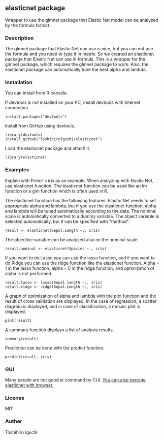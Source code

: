 ## elasticnet package
Wrapper to use the glmnet package that Elastic Net model can be analyzed by the formula format.

### Description
The glmnet package that Elastic Net can use is nice, but you can not use the formula and you need to type it in matrix.
So we created an elasticnet package that Elastic Net can use in formula.
This is a wrapper for the glmnet package, which requires the glmnet package to work.
Also, the elasticnet package can automatically tune the best alpha and lambda.

### Installation
You can install from R console.

If devtools is not installed on your PC, install devtools with Internet connection.

    install.packages("devtools")

Install from GitHub using devtools.
    
    library(devtools)
    install_github("ToshihiroIguchi/elasticnet")

Load the elasticnet package and attach it.

    library(elasticnet)

### Examples
Explain with Fisher's iris as an example.
When analyzing with Elastic Net, use elasticnet function.
The elasticnet function can be used like an lm function or a glm function which is often used in R.

The elasticnet function has the following features.
Elastic Net needs to set appropriate alpha and lambda, but if you use the elasticnet function, alpha and lambda will be tuned automatically according to the data.
The nominal scale is automatically converted to a dummy variable.
The object variable is selected automatically, but it can be specified with "method".

    result <- elasticnet(Sepal.Length ~., iris)

The objective variable can be analyzed also on the nominal scale.

    result.nominal <- elasticnet(Species ~., iris)

If you want to do Lasso you can use the lasso function, and if you want to do Ridge you can use the ridge function like the elasticnet function. Alpha = 1 in the lasso function, alpha = 0 in the ridge function, and optimization of alpha is not performed.

    result.lasso <- lasso(Sepal.length ~., iris)
    result.ridge <- ridge(Sepal.Length ~., iris)

A graph of optimization of alpha and lambda with the plot function and the result of cross validation are displayed. In the case of regression, a scatter diagram is displayed, and in case of classification, a mosaic plot is displayed.

    plot(result)

A summary function displays a list of analysis results.

    summary(result)

Prediction can be done with the predict function.

    predict(result, iris)
    
### GUI

Many people are not good at command by CUI.
[You can also execute elasticnet with browser.](https://github.com/ToshihiroIguchi/elasticnet/tree/master/shiny)


### License 
MIT

### Auther
Toshihiro Iguchi


